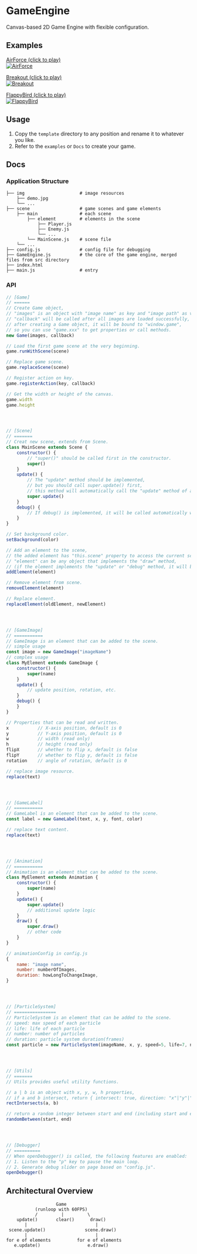 # GameEngine
Canvas-based 2D Game Engine with flexible configuration.


## Examples
[AirForce (click to play)](https://lzlme.github.io/GameEngine/examples/AirForce/index.html)  
[![AirForce](./screenshot/AirForce.png)](https://lzlme.github.io/GameEngine/examples/AirForce/index.html)

[Breakout (click to play)](https://lzlme.github.io/GameEngine/examples/Breakout/index.html)  
[![Breakout](./screenshot/Breakout.png)](https://lzlme.github.io/GameEngine/examples/Breakout/index.html)

[FlappyBird (click to play)](https://lzlme.github.io/GameEngine/examples/FlappyBird/index.html)  
[![FlappyBird](./screenshot/FlappyBird.png)](https://lzlme.github.io/GameEngine/examples/FlappyBird/index.html)


## Usage
1. Copy the `template` directory to any position and rename it to whatever you like.
2. Refer to the `examples` or `Docs` to create your game.


## Docs
### Application Structure
```
├── img                     # image resources
    ├── demo.jpg
    └── ...
├── scene                   # game scenes and game elements
    ├── main                # each scene
        ├── element         # elements in the scene
            ├── Player.js
            ├── Enemy.js
            └── ...
        └── MainScene.js    # scene file
    └── ...
├── config.js               # config file for debugging
├── GameEngine.js           # the core of the game engine, merged files from src directory
├── index.html
├── main.js                 # entry
```

### API
```JavaScript
// [Game]
// ======
// Create Game object,
// "images" is an object with "image name" as key and "image path" as value,
// "callback" will be called after all images are loaded successfully,
// after creating a Game object, it will be bound to "window.game",
// so you can use "game.xxx" to get properties or call methods.
new Game(images, callback)

// Load the first game scene at the very beginning.
game.runWithScene(scene)

// Replace game scene.
game.replaceScene(scene)

// Register action on key.
game.registerAction(key, callback)

// Get the width or height of the canvas.
game.width
game.height




// [Scene]
// =======
// Creat new scene, extends from Scene.
class MainScene extends Scene {
    constructor() {
        // "super()" should be called first in the constructor.
        super()
    }
    update() {
        // The "update" method should be implemented,
        // but you should call super.update() first,
        // this method will automatically call the "update" method of all elements.
        super.update()
    }
    debug() {
        // If debug() is implemented, it will be called automatically when "openDebugger()" is called.
    }
}

// Set background color.
setBackground(color)

// Add an element to the scene,
// the added element has "this.scene" property to access the current scene,
// "element" can be any object that implements the "draw" method,
// (if the element implements the "update" or "debug" method, it will be automatically called by scene).
addElement(element)

// Remove element from scene.
removeElement(element)

// Replace element.
replaceElement(oldElement, newElement)




// [GameImage]
// ===========
// GameImage is an element that can be added to the scene.
// simple usage
const image = new GameImage("imageName")
// complex usage
class MyElement extends GameImage {
    constructor() {
        super(name)
    }
    update() {
        // update position, rotation, etc.
    }
    debug() {
    }
}

// Properties that can be read and written.
x           // X-axis position, default is 0
y           // Y-axis position, default is 0
w           // width (read only)
h           // height (read only)
flipX       // whether to flip x, default is false
flipY       // whether to flip y, default is false
rotation    // angle of rotation, default is 0

// replace image resource.
replace(text)




// [GameLabel]
// ===========
// GameLabel is an element that can be added to the scene.
const label = new GameLabel(text, x, y, font, color)

// replace text content.
replace(text)




// [Animation]
// ===========
// Animation is an element that can be added to the scene.
class MyElement extends Animation {
    constructor() {
        super(name)
    }
    update() {
        super.update()
        // additional update logic
    }
    draw() {
        super.draw()
        // other code
    }
}

// animationConfig in config.js
{
    name: "image name",
    number: numberOfImages,
    duration: howLongToChangeImage,
}




// [ParticleSystem]
// ================
// ParticleSystem is an element that can be added to the scene.
// speed: max speed of each particle
// life: life of each particle
// number: number of particles
// duration: particle system duration(frames)
const particle = new ParticleSystem(imageName, x, y, speed=5, life=7, number=100, duration=30)




// [Utils]
// =======
// Utils provides useful utility functions.

// a | b is an object with x, y, w, h properties,
// if a and b intersect, return { intersect: true, direction: "x"|"y"|"both" }.
rectIntersects(a, b)

// return a random integer between start and end (including start and end).
randomBetween(start, end)




// [Debugger]
// ==========
// When openDebugger() is called, the following features are enabled:
// 1. Listen to the "p" key to pause the main loop.
// 2. Generate debug slider on page based on "config.js".
openDebugger()
```


## Architectural Overview
```
                   Game
           (runloop with 60FPS)
           /         |         \
    update()       clear()      draw()
       |                          |
 scene.update()               scene.draw()
       |                          |
for e of elements          for e of elements
   e.update()                  e.draw()
```
